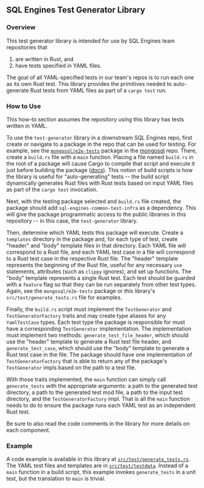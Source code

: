 ## SQL Engines Test Generator Library
### Overview
This test generator library is intended for use by SQL Engines team repositories that
1. are written in Rust, and
2. have tests specified in YAML files.

The goal of all YAML-specified tests in our team's repos is to run each one as its own Rust test.
This library provides the primitives needed to auto-generate Rust tests from YAML files as part of
a `cargo test` run.

### How to Use
This how-to section assumes the repository using this library has tests written in YAML.

To use the `test-generator` library in a downstream SQL Engines repo, first create or navigate to a
package in the repo that can be used for testing. For example, see the
[`mongosql/e2e-tests`](https://github.com/mongodb/mongosql/tree/main/e2e-tests) package in the
[mongosql](https://github.com/mongodb/mongosql) repo. There, create a `build.rs` file with a `main`
function. Placing a file named `build.rs` in the root of a package will cause Cargo to compile that
script and execute it just before building the package
([docs](https://doc.rust-lang.org/cargo/reference/build-scripts.html)). This notion of build scripts
is how the library is useful for "auto-generating" tests -- the build script dynamically generates
Rust files with Rust tests based on input YAML files as part of the `cargo test` invocation.

Next, with the testing package selected and `build.rs` file created, the package should add
`sql-engines-common-test-infra` as a dependency. This will give the package programmatic access to
the public libraries in this repository -- in this case, the `test-generator` library.

Then, determine which YAML tests this package will execute. Create a `templates` directory in the
package and, for each type of test, create "header" and "body" template files in that directory.
Each YAML file will correspond to a Rust file, and each YAML test case in a file will correspond to
a Rust test case in the respective Rust file. The "header" template represents the beginning of the
Rust file, useful for any necessary `use` statements, attributes (such as `clippy` ignores), and set
up functions. The "body" template represents a single Rust test. Each test should be guarded with a
`feature` flag so that they can be run separately from other test types. Again, see the
`mongosql/e2e-tests` package or this library's `src/test/generate_tests.rs` file for examples.

Finally, the `build.rs` script must implement the `TestGenerator` and `TestGeneratorFactory` traits
and may create type aliases for any `YamlTestCase` types. Each test type the package is responsible
for must have a corresponding `TestGenerator` implementation. The implementation must implement two
methods: `generate_test_file_header`, which should use the "header" template to generate a Rust test
file header, and `generate_test_case`, which should use the "body" template to generate a Rust test
case in the file. The package should have one implementation of `TestGeneratorFactory` that is able
to return any of the package's `TestGenerator` impls based on the path to a test file.

With those traits implemented, the `main` function can simply call `generate_tests` with the
appropriate arguments: a path to the generated test directory, a path to the generated test mod
file, a path to the input test directory, and the `TestGeneratorFactory` impl. That is all the
`main` function needs to do to ensure the package runs each YAML test as an independent Rust test.

Be sure to also read the code comments in the library for more details on each component.

### Example
A code example is available in this library at
[`src/test/generate_tests.rs`](./src/test/generate_tests.rs). The YAML test files and templates are
in [`src/test/testdata`](./src/test/testdata). Instead of a `main` function in a build script, this
example invokes `generate_tests` in a unit test, but the translation to `main` is trivial.
